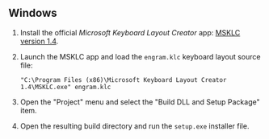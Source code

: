 ## Windows

1. Install the official _Microsoft Keyboard Layout Creator_ app: [MSKLC version 1.4](
  https://www.microsoft.com/en-us/download/details.aspx?id=102134
).

2. Launch the MSKLC app and load the `engram.klc` keyboard layout source file: 

       "C:\Program Files (x86)\Microsoft Keyboard Layout Creator 1.4\MSKLC.exe" engram.klc

3. Open the "Project" menu and select the "Build DLL and Setup Package" item.

4. Open the resulting build directory and run the `setup.exe` installer file.
